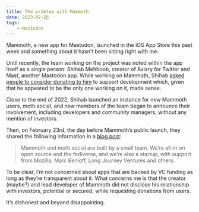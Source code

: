 ```yaml
---
title: The problem with Mammoth
date: 2023-02-26
tags:
    - Mastodon
---
```


Mammoth, a new app for Mastodon, launched in the iOS App Store this past week and something about it hasn’t been sitting right with me.

Until recently, the team working on the project was noted within the app itself as a single person: Shihab Mehboob, creator of Aviary for Twitter and Mast, another Mastodon app. While working on Mammoth, Shihab [asked people to consider donating to him](https://mastodon.social/@JPEGuin/109466732307938287) to support development which, given that he appeared to be the only one working on it, made sense.

Close to the end of 2022, Shihab launched an instance for new Mammoth users, moth.social, and new members of the team began to announce their involvement, including developers and community managers, without any mention of investors.

Then, on February 23rd, the day before Mammoth’s public launch, they shared the following information in a [blog post](https://mammoth.writeas.com/we-are-hiring):

> Mammoth and moth.social are built by a small team. We’re all-in on open source and the fediverse, and we’re also a startup, with support from Mozilla, Marc Benioff, Long Journey Ventures and others.

To be clear, I’m not concerned about apps that are backed by VC funding as long as they’re transparent about it. What concerns me is that the creator (maybe?) and lead developer of Mammoth did not disclose his relationship with investors, potential or secured, while requesting donations from users.

It’s dishonest and beyond disappointing.